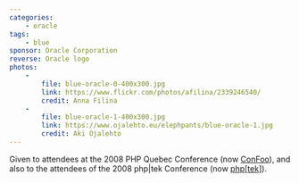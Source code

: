 ```yaml
---
categories:
    - oracle
tags:
    - blue
sponsor: Oracle Corporation
reverse: Oracle logo
photos:
    -
        file: blue-oracle-0-400x300.jpg
        link: https://www.flickr.com/photos/afilina/2339246540/
        credit: Anna Filina
    -
        file: blue-oracle-1-400x300.jpg
        link: https://www.ojalehto.eu/elephpants/blue-oracle-1.jpg
        credit: Aki Ojalehto
---
```

Given to attendees at the 2008 PHP Quebec Conference (now [ConFoo](https://confoo.ca/)),
and also to the attendees of the 2008 php|tek Conference (now [php[tek]](https://tek.phparch.com/)).
